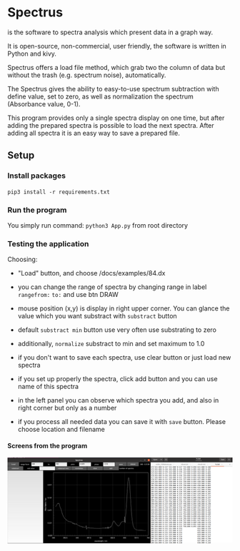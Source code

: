 # Spectrus
is the software to spectra analysis which present data in a graph way.

It is open-source, non-commercial, user friendly, the software is written in
Python and kivy.

Spectrus offers a load file method, which grab two
the column of data but without the trash (e.g. spectrum noise), automatically.

The Spectrus gives the ability to easy-to-use spectrum subtraction with define
value, set to zero, as well as normalization the spectrum (Absorbance value, 0-1).

This program provides only a single spectra display on one time, but after
adding the prepared spectra is possible to load the next spectra. After adding
all spectra it is an easy way to save a prepared file.
## Setup

### Install packages
`pip3 install -r requirements.txt`

### Run the program
You simply run command:
`python3 App.py` from root directory

### Testing the application
Choosing:
- "Load" button, and choose /docs/examples/84.dx

- you can change the range of spectra by changing range in label `rangefrom:` `to:` and use btn DRAW

- mouse position (x,y) is display in right upper corner. You can glance the value which you want substract with `substract` button

- default `substract min` button use very often use substrating to zero

- additionally, `normalize` substract to min and set maximum to 1.0

- if you don't want to save each spectra, use clear button or just load new spectra

- if you set up properly the spectra, click add button and you can use name of this spectra

- in the left panel you can observe which spectra you add, and also in right corner but only as a number

- if you process all needed data you can save it with `save` button. Please choose location and filename

#### Screens from the program
![](images/spectrus_screenshots.png)
